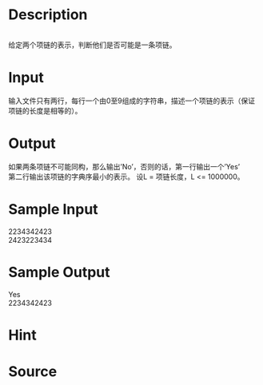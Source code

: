 
# Description

<div class="content"><p><img border="0" src="source/bzoj/1398/img/aHR0cHM6Ly9seWRzeS5jb20vSnVkZ2VPbmxpbmUvaW1hZ2VzLzEzOTguanBn.jpg" alt=""/></p>
<p>给定两个项链的表示，判断他们是否可能是一条项链。</p></div>

# Input

<div class="content"><p>输入文件只有两行，每行一个由0至9组成的字符串，描述一个项链的表示（保证项链的长度是相等的）。</p></div>

# Output

<div class="content"><div>如果两条项链不可能同构，那么输出’No’，否则的话，第一行输出一个’Yes’</div>
<div>第二行输出该项链的字典序最小的表示。 设L = 项链长度，L &lt;= 1000000。</div></div>

# Sample Input

<div class="content"><span class="sampledata">2234342423<br/>
2423223434<br/>
</span></div>

# Sample Output

<div class="content"><span class="sampledata">Yes<br/>
2234342423</span></div>

# Hint

<div class="content"><p></p></div>

# Source

<div class="content"><p><a href="problemset.php?search="></a></p></div>

